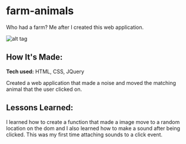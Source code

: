 # farm-animals
Who had a farm? Me after I created this web application.

![alt tag](http://placecorgi.com/1200/650)

## How It's Made:

**Tech used:** HTML, CSS, JQuery

Created a web application that made a noise and moved the matching animal that the user clicked on.

## Lessons Learned:

I learned how to create a function that made a image move to a random location on the dom and I also learned how to make a sound after being clicked. This was my first time attaching sounds to a click event.
